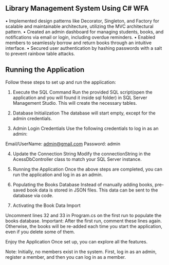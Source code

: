 ## Library Management System Using C# WFA 
• Implemented design patterns like Decorator, Singleton, and Factory for scalable and maintainable architecture, utilizing the MVC architectural pattern.
• Created an admin dashboard for managing students, books, and notifications via email or login, including overdue reminders.
• Enabled members to seamlessly borrow and return books through an intuitive interface.
• Secured user authentication by hashing passwords with a salt to prevent rainbow table attacks.

## Running the Application
Follow these steps to set up and run the application:

1) Execute the SQL Command
Run the provided SQL script(open the application and you will found it inside sql folder) in SQL Server Management Studio. This will create the necessary tables.

2) Database Initialization
The database will start empty, except for the admin credentials.

3) Admin Login Credentials
Use the following credentials to log in as an admin:

Email/UserName: admin@gmail.com
Password: admin

4) Update the Connection String
Modify the connectionString in the AcessDbController class to match your SQL Server instance.

5) Running the Application
Once the above steps are completed, you can run the application and log in as an admin.

6) Populating the Books Database
Instead of manually adding books, pre-saved book data is stored in JSON files. This data can be sent to the database via code.

7) Activating the Book Data Import

Uncomment lines 32 and 33 in Program.cs on the first run to populate the books database.
Important: After the first run, comment these lines again. Otherwise, the books will be re-added each time you start the application, even if you delete some of them.


Enjoy the Application
Once set up, you can explore all the features.

Note: 
Initially, no members exist in the system. First, log in as an admin, register a member, and then you can log in as a member.